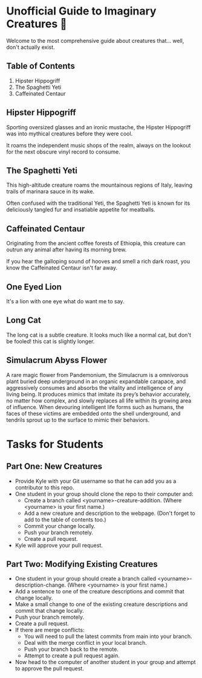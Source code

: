 # Unofficial Guide to Imaginary Creatures 🦄

Welcome to the most comprehensive guide about creatures that... well, don't actually exist. 

## Table of Contents

1. Hipster Hippogriff
2. The Spaghetti Yeti
3. Caffeinated Centaur

## Hipster Hippogriff

Sporting oversized glasses and an ironic mustache, the Hipster Hippogriff was into mythical creatures before they were cool. 

It roams the independent music shops of the realm, always on the lookout for the next obscure vinyl record to consume.

## The Spaghetti Yeti

This high-altitude creature roams the mountainous regions of Italy, leaving trails of marinara sauce in its wake. 

Often confused with the traditional Yeti, the Spaghetti Yeti is known for its deliciously tangled fur and insatiable appetite for meatballs.

## Caffeinated Centaur

Originating from the ancient coffee forests of Ethiopia, this creature can outrun any animal after having its morning brew. 

If you hear the galloping sound of hooves and smell a rich dark roast, you know the Caffeinated Centaur isn't far away.

## One Eyed Lion

It's a lion with one eye what do want me to say.

## Long Cat

The long cat is a subtle creature. It looks much like a normal cat, but don't be fooled! this cat is slightly longer.

## Simulacrum Abyss Flower

A rare magic flower from Pandemonium, the Simulacrum is a omnivorous plant buried deep underground in an organic expandable carapace, and aggressively consumes and absorbs the vitality and intelligence of any living being.
It produces mimics that imitate its prey’s behavior accurately, no matter how complex, and slowly replaces all life within its growing area of influence.
When devouring intelligent life forms such as humans, the faces of these victims are embedded onto the shell underground, and tendrils sprout up to the surface to mimic their behaviors.


# Tasks for Students

## Part One: New Creatures

* Provide Kyle with your Git username so that he can add you as a contributor to this repo.
* One student in your group should clone the repo to their computer and:
  * Create a branch called \<yourname\>-creature-addition. (Where \<yourname\> is your first name.)
  * Add a new creature and description to the webpage. (Don't forget to add to the table of contents too.)
  * Commit your change locally.
  * Push your branch remotely.
  * Create a pull request.
* Kyle will approve your pull request.

## Part Two: Modifying Existing Creatures

* One student in your group should create a branch called \<yourname\>-description-change. (Where \<yourname\> is your first name.)
* Add a sentence to one of the creature descriptions and commit that change locally.
* Make a small change to one of the existing creature descriptions and commit that change locally.
* Push your branch remotely.
* Create a pull request.
* If there are merge conflicts:
  * You will need to pull the latest commits from main into your branch.
  * Deal with the merge conflict in your local branch.
  * Push your branch back to the remote.
  * Attempt to create a pull request again.
* Now head to the computer of another student in your group and attempt to approve the pull request. 

